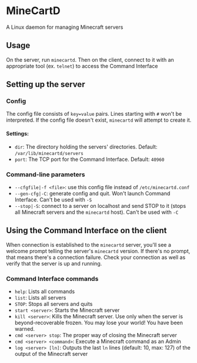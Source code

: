 # MineCartD
A Linux daemon for managing Minecraft servers


## Usage
On the server, run `minecartd`.
Then on the client, connect to it with an appropriate tool (ex. `telnet`) to access the Command Interface


## Setting up the server

### Config
The config file consists of `key=value` pairs. Lines starting with `#` won't be interpreted. If the config file doesn't exist, `minecartd` will attempt to create it.
#### Settings:
* `dir`: The directory holding the servers' directories. Default: `/var/lib/minecartd/servers`
* `port`: The TCP port for the Command Interface. Default: `40960`

### Command-line parameters
* `--cfgfile|-f <file>`: use this config file instead of `/etc/minecartd.conf`
* `--gen-cfg|-C`: generate config and quit. Won't launch Command Interface. Can't be used with `-S`
* `--stop|-S`: connect to a server on localhost and send STOP to it (stops all Minecraft servers and the `minecartd` host). Can't be used with `-C`


## Using the Command Interface on the client
When connection is established to the `minecartd` server, you'll see a welcome prompt telling the server's `minecartd` version. If there's no prompt, that means there's a connection failure. Check your connection as well as verify that the server is up and running.

### Command Interface commands
* `help`: Lists all commands
* `list`: Lists all servers
* `STOP`: Stops all servers and quits
* `start <server>`: Starts the Minecraft server
* `kill <server>`: Kills the Minecraft server. Use only when the server is beyond-recoverable frozen. You may lose your world! You have been warned.
* `cmd <server> stop`: The proper way of closing the Minecraft server
* `cmd <server> <command>`: Execute a Minecraft command as an Admin
* `log <server> [ln]`: Outputs the last `ln` lines (default: 10, max: 127) of the output of the Minecraft server
